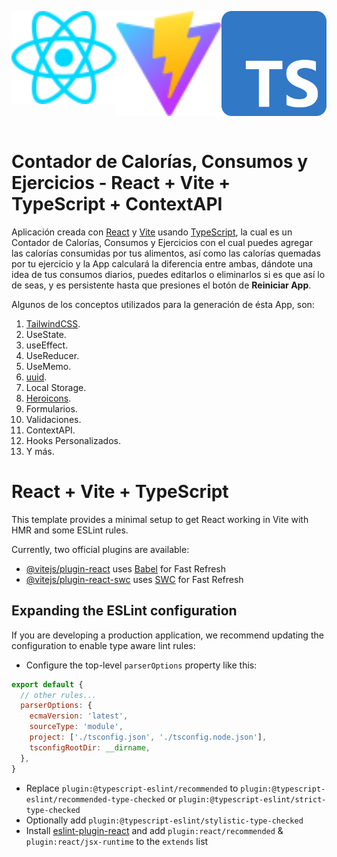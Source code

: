 <div style="display: flex; justify-content: space-between">
  <p align="center">
    <a href="https://react.dev/" target="blank"><img src="public/react.svg" width="200" alt="React Logo"/></a>
  </p>
  
  <p align="center">
    <a href="https://vitejs.dev/" target="blank"><img src="public/vite.svg" width="200" alt="Vite Logo"/></a>
  </p>

  <p align="center">
    <a href="https://www.typescriptlang.org/" target="blank"><img src="public/typescript.svg" width="200" alt="TypeScript Logo"/></a>
  </p>
</div>

# Contador de Calorías, Consumos y Ejercicios - React + Vite + TypeScript + ContextAPI

Aplicación creada con [React](https://react.dev/) y [Vite](https://vitejs.dev/) usando [TypeScript](https://www.typescriptlang.org/), la cual es un Contador de Calorías, Consumos y Ejercicios con el cual puedes agregar las calorías consumidas por tus alimentos, así como las calorías quemadas por tu ejercicio y la App calculará la diferencia entre ambas, dándote una idea de tus consumos diarios, puedes editarlos o eliminarlos si es que así lo de seas, y es persistente hasta que presiones el botón de **Reiniciar App**.

Algunos de los conceptos utilizados para la generación de ésta App, son:

1. [TailwindCSS](https://www.npmjs.com/package/tailwindcss).
2. UseState.
3. useEffect.
4. UseReducer.
5. UseMemo.
6. [uuid](https://www.npmjs.com/package/uuid).
7. Local Storage.
8. [Heroicons](https://www.npmjs.com/package/@heroicons/react).
9. Formularios.
10. Validaciones.
11. ContextAPI.
12. Hooks Personalizados.
13. Y más.

# React + Vite + TypeScript

This template provides a minimal setup to get React working in Vite with HMR and some ESLint rules.

Currently, two official plugins are available:

- [@vitejs/plugin-react](https://github.com/vitejs/vite-plugin-react/blob/main/packages/plugin-react/README.md) uses [Babel](https://babeljs.io/) for Fast Refresh
- [@vitejs/plugin-react-swc](https://github.com/vitejs/vite-plugin-react-swc) uses [SWC](https://swc.rs/) for Fast Refresh

## Expanding the ESLint configuration

If you are developing a production application, we recommend updating the configuration to enable type aware lint rules:

- Configure the top-level `parserOptions` property like this:

```js
export default {
  // other rules...
  parserOptions: {
    ecmaVersion: 'latest',
    sourceType: 'module',
    project: ['./tsconfig.json', './tsconfig.node.json'],
    tsconfigRootDir: __dirname,
  },
}
```

- Replace `plugin:@typescript-eslint/recommended` to `plugin:@typescript-eslint/recommended-type-checked` or `plugin:@typescript-eslint/strict-type-checked`
- Optionally add `plugin:@typescript-eslint/stylistic-type-checked`
- Install [eslint-plugin-react](https://github.com/jsx-eslint/eslint-plugin-react) and add `plugin:react/recommended` & `plugin:react/jsx-runtime` to the `extends` list

